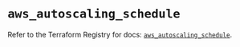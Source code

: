 # `aws_autoscaling_schedule`

Refer to the Terraform Registry for docs: [`aws_autoscaling_schedule`](https://registry.terraform.io/providers/hashicorp/aws/5.75.1/docs/resources/autoscaling_schedule).
